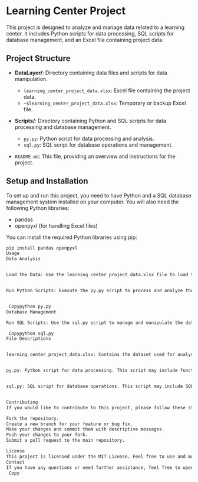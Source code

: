 # Learning Center Project

This project is designed to analyze and manage data related to a learning center. It includes Python scripts for data processing, SQL scripts for database management, and an Excel file containing project data.

## Project Structure

- **DataLayer/**: Directory containing data files and scripts for data manipulation.
  - `learning_center_project_data.xlsx`: Excel file containing the project data.
  - `~$learning_center_project_data.xlsx`: Temporary or backup Excel file.

- **Scripts/**: Directory containing Python and SQL scripts for data processing and database management.
  - `py.py`: Python script for data processing and analysis.
  - `sql.py`: SQL script for database operations and management.

- `README.md`: This file, providing an overview and instructions for the project.

## Setup and Installation

To set up and run this project, you need to have Python and a SQL database management system installed on your computer. You will also need the following Python libraries:

- pandas
- openpyxl (for handling Excel files)

You can install the required Python libraries using pip:

```bash
pip install pandas openpyxl
Usage
Data Analysis


Load the Data: Use the learning_center_project_data.xlsx file to load the data into your Python script.


Run Python Scripts: Execute the py.py script to process and analyze the data.


 Copypython py.py
Database Management

Run SQL Scripts: Use the sql.py script to manage and manipulate the database.

 Copypython sql.py
File Descriptions


learning_center_project_data.xlsx: Contains the dataset used for analysis. Ensure this file is in the correct directory before running any scripts.


py.py: Python script for data processing. This script may include functions for loading data, cleaning data, and performing analysis.


sql.py: SQL script for database operations. This script may include SQL queries for creating tables, inserting data, and querying the database.


Contributing
If you would like to contribute to this project, please follow these steps:

Fork the repository.
Create a new branch for your feature or bug fix.
Make your changes and commit them with descriptive messages.
Push your changes to your fork.
Submit a pull request to the main repository.

License
This project is licensed under the MIT License. Feel free to use and modify the code as needed.
Contact
If you have any questions or need further assistance, feel free to open an issue or contact the repository maintainer.
 Copy
